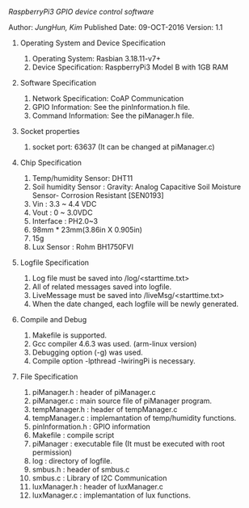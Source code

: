*RaspberryPi3 GPIO device control software*

Author: _JungHun, Kim_
Published Date: 09-OCT-2016
Version: 1.1


1. Operating System and Device Specification
	1. Operating System: Rasbian 3.18.11-v7+
	2. Device Specification: RaspberryPi3 Model B with 1GB RAM

2. Software Specification
	1. Network Specification: CoAP Communication
	2. GPIO Information: See the pinInformation.h file.
	3. Command Information: See the piManager.h file.

3. Socket properties
	1. socket port: 63637 (It can be changed at piManager.c)

4. Chip Specification
	1. Temp/humidity Sensor: DHT11
	2. Soil humidity Sensor :  Gravity: Analog Capacitive Soil Moisture Sensor- Corrosion Resistant [SEN0193]
	  1. Vin : 3.3 ~ 4.4 VDC
	  2. Vout : 0 ~ 3.0VDC
	  3. Interface : PH2.0~3
	  4. 98mm * 23mm(3.86in X 0.905in)
	  5. 15g
	3. Lux Sensor :           Rohm BH1750FVI

5. Logfile Specification
	1. Log file must be saved into /log/<starttime.txt>
	2. All of related messages saved into logfile.
	3. LiveMessage must be saved into /liveMsg/<starttime.txt>
	4. When the date changed, each logfile will be newly generated.

6. Compile and Debug
	1. Makefile is supported.
	2. Gcc compiler 4.6.3 was used. (arm-linux version)
	3. Debugging option (-g) was used.
	4. Compile option -lpthread -lwiringPi is necessary.

7. File Specification
	1. piManager.h      : header of piManager.c
	2. piManager.c      : main source file of piManager program.
	3. tempManager.h    : header of tempManager.c
	4. tempManager.c    : implemantation of temp/humidity functions.
	5. pinInformation.h : GPIO information
	6. Makefile         : compile script
	7. piManager        : executable file (It must be executed with root permission)
	8. log              : directory of logfile.
	9. smbus.h          : header of smbus.c
	10. smbus.c          : Library of I2C Communication
	11. luxManager.h     : header of luxManager.c
	12. luxManager.c     : implemantation of lux functions.
 